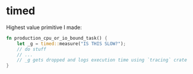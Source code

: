 # timed

Highest value primitive I made:

```rust
fn production_cpu_or_io_bound_task() {
    let _g = timed::measure("IS THIS SLOW?");
    // do stuff
    // ...
    // _g gets dropped and logs execution time using `tracing` crate
}
```